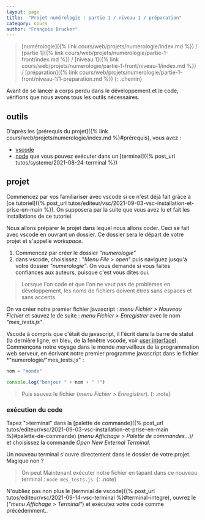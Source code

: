 ```yaml
---
layout: page
title:  "Projet numérologie : partie 1 / niveau 1 / préparation"
category: cours
author: "François Brucker"
---
```


> [numérologie]({% link cours/web/projets/numerologie/index.md %}) / [partie 1]({% link cours/web/projets/numerologie/partie-1-front/index.md %}) / [niveau 1]({% link cours/web/projets/numerologie/partie-1-front/niveau-1/index.md %}) / [préparation]({% link cours/web/projets/numerologie/partie-1-front/niveau-1/1-preparation.md %})
{: .chemin}

Avant de se lancer à corps perdu dans le développement et le code, vérifions que nous avons tous les outils nécessaires.

## outils

D'après les [prérequis du projet]({% link cours/web/projets/numerologie/index.md %}#prérequis), vous avez :

* [vscode](https://code.visualstudio.com/)
* [node](https://nodejs.org/en/) que vous pouvez exécuter dans un [terminal]({% post_url tutos/systeme/2021-08-24-terminal %})

## projet

Commencez par vos familiariser avec vscode si ce n'est déjà fait grâce à [ce tutoriel]({% post_url tutos/editeur/vsc/2021-09-03-vsc-installation-et-prise-en-main %}). On supposera par la suite que vous avez lu et fait les installations de ce tutoriel.

Nous allons préparer le projet dans lequel nous allons coder. Ceci se fait avec vscode en ouvrant un dossier. Ce dossier sera le départ de votre projet et s'appelle *workspace*.

1. Commencez par créer le dossier *"numerologie"*
2. dans vscode, choisissez : "*Menu File > open*" puis naviguez jusqu'à votre dossier *"numerologie"*. On vous demande si vous faites confiances aux auteurs, puisque c'est vous dites oui.

> Lorsque l'on code et que l'on ne veut pas de problèmes en développement, les noms de fichiers doivent êtres sans espaces et sans accents.

On va créer notre premier fichier javascript : *menu Fichier > Nouveau Fichier* et sauvez le de suite : *menu Fichier > Enregistrer* avec le nom *"mes_tests.js"*.

Vscode à compris que c'était du javascript, il l'écrit dans la barre de statut (la dernière ligne, en bleu, de la fenêtre vscode, voir [user interface](https://code.visualstudio.com/docs/getstarted/userinterface)). Commençons notre voyage dans le monde merveilleux de la programmation web serveur, en écrivant notre premier programme javascript dans le fichier *"numerologie/"mes_tests.js" :

```javascript
nom = "monde"

console.log("bonjour " + nom + " !")
```

> Puis sauvez le fichier (*menu Fichier > Enregistrer*).
{: .note}

### exécution du code

Tapez ">terminal" dans la [palette de commande]({% post_url tutos/editeur/vsc/2021-09-03-vsc-installation-et-prise-en-main %}#palette-de-commande) (*menu Affichage >  Palette de commandes...*)/ et choisissez la commande *Open New External Terminal*.

Un nouveau terminal s'ouvre directement dans le dossier de votre projet. Magique non ?

>On peut Maintenant exécuter notre fichier en tapant dans ce nouveau terminal : `node mes_tests.js`.
{: .note}

N'oubliez pas non plus le [termnial de vscode]({% post_url tutos/editeur/vsc/2021-09-14-vsc-terminal %}#terminal-integre), ouvrez le (*"menu Affichage > Terminal"*) et exécutez votre code comme précédemment..
